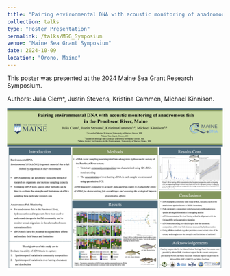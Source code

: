 ```yaml
---
title: "Pairing environmental DNA with acoustic monitoring of anadromous fish in the Penobscot River, Maine"
collection: talks
type: "Poster Presentation"
permalink: /talks/MSG_Symposium
venue: "Maine Sea Grant Symposium"
date: 2024-10-09
location: "Orono, Maine"
---
```


This poster was presented at the 2024 Maine Sea Grant Research Symposium.

Authors: Julia Clem*, Justin Stevens, Kristina Cammen, Michael Kinnison. 

![](/images/ClemSeaGrant2024Poster.jpg)
